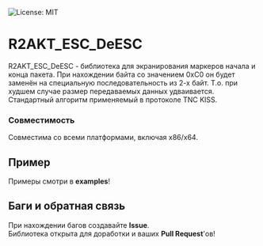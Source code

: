 ![License: MIT](https://img.shields.io/badge/License-MIT-green.svg)
# R2AKT_ESC_DeESC
R2AKT_ESC_DeESC - библиотека для экранирования маркеров начала и конца пакета.
При нахождении байта со значением 0xC0 он будет заменён на специальную последовательность из 2-х байт.
Т.о. при худшем случае размер передаваемых данных удваивается.
Стандартный алгоритм применяемый в протоколе TNC KISS.

### Совместимость
Совместима со всеми платформами, включая x86/x64.

<a id="example"></a>
## Пример
Примеры смотри в **examples**!

<a id="feedback"></a>
## Баги и обратная связь
При нахождении багов создавайте **Issue**.  
Библиотека открыта для доработки и ваших **Pull Request**'ов!
